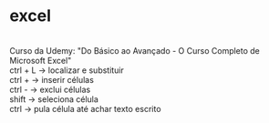 # excel
<br>
Curso da Udemy: "Do Básico ao Avançado - O Curso Completo de Microsoft Excel"
<br> 
ctrl + L -> localizar e substituir <br>
ctrl + -> inserir células <br>
ctrl - -> exclui células <br>
shift -> seleciona célula <br>
ctrl -> pula célula até achar texto escrito <br>
